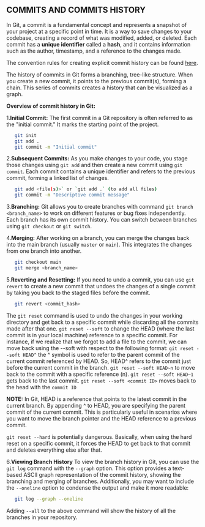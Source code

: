## COMMITS AND COMMITS HISTORY

In Git, a commit is a fundamental concept and represents a snapshot of your project at a specific point in time. It is a way to save changes to your codebase, creating a record of what was modified, added, or deleted. Each commit has a **unique identifier** called a **hash**, and it contains information such as the author, timestamp, and a reference to the changes made.

The convention rules for creating explicit commit history can be found [here](https://www.conventionalcommits.org/en/v1.0.0/).

The history of commits in Git forms a branching, tree-like structure. When you create a new commit, it points to the previous commit(s), forming a chain. This series of commits creates a history that can be visualized as a graph.

**Overview of commit history in Git:**

1.**Initial Commit:**
The first commit in a Git repository is often referred to as the "initial commit." It marks the starting point of the project.

```bash
   git init
   git add .
   git commit -m "Initial commit"
```

2.**Subsequent Commits:**
As you make changes to your code, you stage those changes using `git add` and then create a new commit using `git commit`. Each commit contains a unique identifier and refers to the previous commit, forming a linked list of changes.

```bash
   git add <file(s)>` or `git add .` (to add all files)
   git commit -m "Descriptive commit message"
```

3.**Branching:**
Git allows you to create branches with command `git branch <branch_name>` to work on different features or bug fixes independently. Each branch has its own commit history. You can switch between branches using `git checkout` or `git switch`.

4.**Merging:**
After working on a branch, you can merge the changes back into the main branch (usually `master` or `main`). This integrates the changes from one branch into another.

```bash
   git checkout main
   git merge <branch_name>
```

5.**Reverting and Resetting:**
If you need to undo a commit, you can use `git revert` to create a new commit that undoes the changes of a single commit by taking you back to the staged files before the commit.

```bash
   git revert <commit_hash>
```

The `git reset` command is used to undo the changes in your working directory and get back to a specific commit while discarding all the commits made after that one.
`git reset --soft` to change the HEAD (where the last commit is in your local machine) reference to a specific commit. For instance, if we realize that we forgot to add a file to the commit, we can move back using the --soft with respect to the following format:
`git reset --soft HEAD^` the ^ symbol is used to refer to the parent commit of the current commit referenced by HEAD. So, HEAD^ refers to the commit just before the current commit in the branch.
`git reset --soft HEAD~n` to move back to the commit with a specific reference (n).
`git reset --soft HEAD~1` gets back to the last commit.
`git reset --soft <commit ID>` moves back to the head with the `commit ID`

**NOTE:** In Git, HEAD is a reference that points to the latest commit in the current branch. By appending ^ to HEAD, you are specifying the parent commit of the current commit. This is particularly useful in scenarios where you want to move the branch pointer and the HEAD reference to a previous commit.

`git reset --hard` is potentially dangerous. Basically, when using the hard reset on a specific commit, it forces the HEAD to get back to that commit and deletes everything else after that.

6.**Viewing Branch History**
To view the branch history in Git, you can use the `git log` command with the `--graph` option. This option provides a text-based ASCII graph representation of the commit history, showing the branching and merging of branches. Additionally, you may want to include the `--oneline` option to condense the output and make it more readable:

```bash
   git log --graph --oneline
```

Adding `--all` to the above command will show the history of all the branches in your repository.

